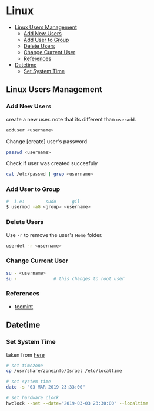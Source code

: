 # Linux

<!-- TOC -->

- [Linux Users Management](#linux-users-management)
    - [Add New Users](#add-new-users)
    - [Add User to Group](#add-user-to-group)
    - [Delete Users](#delete-users)
    - [Change Current User](#change-current-user)
    - [References](#references)
- [Datetime](#datetime)
    - [Set System Time](#set-system-time)

<!-- /TOC -->

## Linux Users Management

### Add New Users

create a new user. note that its different than `useradd`.

```bash
adduser <username>
```

Change [create] user's password

```bash
passwd <username>
```

Check if user was created succesfuly

```bash
cat /etc/passwd | grep <username>
```

### Add User to Group

```bash
#  i.e:        sudo      gil
$ usermod -aG <group> <username>
```

### Delete Users

Use `-r` to remove the user's `Home` folder.

```bash
userdel -r <username>
```

### Change Current User

```bash
su - <username>
su -              # this changes to root user
```

### References

- [tecmint](https://www.tecmint.com/add-users-in-linux/)

## Datetime

### Set System Time

taken from [here](https://www.garron.me/en/linux/set-time-date-timezone-ntp-linux-shell-gnome-command-line.html)

```bash
# set timezone
cp /usr/share/zoneinfo/Israel /etc/localtime

# set system time
date -s "03 MAR 2019 23:33:00"

# set hardware clock
hwclock --set --date="2019-03-03 23:30:00" --localtime

```
